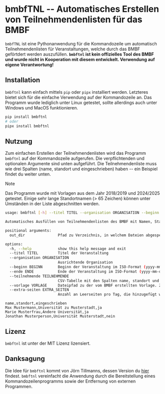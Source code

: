 # bmbfTNL -- Automatisches Erstellen von Teilnehmendenlisten für das BMBF

`bmbfTNL` ist eine Pythonanwendung für die Kommandozeile um automatisch Teilnehmendenlisten für Veranstaltungen, welche durch das BMBF geförtdert werden auszufüllen. **`bmbftnl` ist kein offizielles Tool des BMBF und wurde nicht in Kooperation mit diesem entwickelt. Verwendung auf eigene Verantwortung!**

## Installation

`bmbftnl` kann einfach mittels `pip` oder `pipx` installiert werden. Letzteres bietet sich für die einfache Verwendung auf der Kommandozeile an. Das Programm wurde lediglich unter Linux getestet, sollte allerdings auch unter Windows und MacOS funktionieren.

```bash
pip install bmbftnl
# oder
pipx install bmbftnl
```

## Nutzung

Zum einfachen Erstellen der Teilnehmendenlisten wird das Programm `bmbftnl` auf der Kommandozeile aufgerufen. Die verpflichtenden und optionalen Argumente sind unten aufgeführt. Die Teilnehmendenliste muss wie drei Spalten (name, standort und eingeschrieben) haben -- ein Beispiel findet du weiter unten.

> [!NOTE]
> Das Programm wurde mit Vorlagen aus dem Jahr 2018/2019 und 2024/2025 getestet. Einige sehr lange Standortnamen (> 65 Zeichen) können unter Umständen in der Liste abgeschnitten werden.

```bash
usage: bmbftnl [-h] --titel TITEL --organisation ORGANISATION --beginn BEGINN --ende ENDE --teilnehmende TEILNEHMENDE --vorlage VORLAGE [--extra-seiten EXTRA_SEITEN] out_dir

Automatisches Ausfüllen von Teilnehmendenlisten des BMBF mit Namen, Standort und Studierendenstatus

positional arguments:
  out_dir               Pfad zu Verzeichnis, in welchem Dateien abgespeichert werden sollen (aktuelles Verzeichnis mit Punkt angeben)

options:
  -h, --help            show this help message and exit
  --titel TITEL         Titel der Veranstaltung
  --organisation ORGANISATION
                        Ausrichtende Organisation
  --beginn BEGINN       Beginn der Veranstaltung im ISO-Format (yyyy-mm-dd)
  --ende ENDE           Ende der Veranstaltung im ISO-Format (yyyy-mm-dd)
  --teilnehmende TEILNEHMENDE
                        CSV-Tabelle mit den Spalten name, standort und immatrikuliert. Letzteres durch ja/nein angegeben
  --vorlage VORLAGE     Dateipfad zu der vom BMBF erstellten Vorlage. Zuletzt getestest mit Vorlage 2024/2025
  --extra-seiten EXTRA_SEITEN
                        Anzahl an Leerseiten pro Tag, die hinzugefügt werden
```

```csv
name,standort,eingeschrieben
Max Mustermann,Universität zu Musterstadt,ja
Marie Musterfrau,Andere Universität,ja
Jonathan Musterperson,Universität Musterstadt,nein
```

## Lizenz

`bmbftnl` ist unter der MIT Lizenz lizensiert.

## Danksagung

Die Idee für `bmbftnl` kommt von Jörn Tillmanns, dessen Version du [hier](https://gitlab.fachschaften.org/kif/bmbf) findest. `bmbftnl` vereinfacht die Anwendung durch die Bereitstellung eines Kommandozeilenprogramms sowie der Entfernung von externen Programmen.
